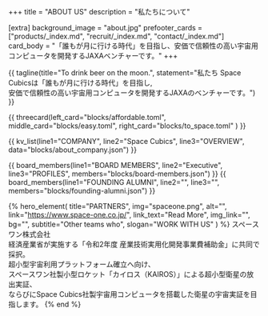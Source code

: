 +++
title = "ABOUT US"
description = "私たちについて"

[extra]
background_image = "about.jpg"
prefooter_cards = ["products/_index.md", "recruit/_index.md", "contact/_index.md"]
card_body = "「誰もが月に行ける時代」を目指し、安価で信頼性の高い宇宙用コンピュータを開発するJAXAベンチャーです。"
+++

{{ tagline(title="To drink beer on the moon.",
           statement="私たち Space Cubicsは「誰もが月に行ける時代」を目指し,<br>安価で信頼性の高い宇宙用コンピュータを開発するJAXAのベンチャーです。")
}}

{{ threecard(left_card="blocks/affordable.toml",
	           middle_card="blocks/easy.toml",
	           right_card="blocks/to_space.toml"
) }}

{{ kv_list(line1="COMPANY", line2="Space Cubics", line3="OVERVIEW", data="blocks/about_company.json") }}

{{ board_members(line1="BOARD MEMBERS", line2="Executive", line3="PROFILES", members="blocks/board-members.json") }}
{{ board_members(line1="FOUNDING ALUMNI", line2="", line3="", members="blocks/founding-alumni.json") }}

{% hero_element(
	title="PARTNERS",
	img="spaceone.png",
	alt="",
	link="https://www.space-one.co.jp/",
	link_text="Read More",
	img_link="",
	bg="",
	subtitle="Other teams who",
	slogan="WORK WITH US"
) %}
スペースワン株式会社
<br>経済産業省が実施する「令和2年度 産業技術実用化開発事業費補助金」に共同で採択。
<br>超小型宇宙利用プラットフォーム確立へ向け、
<br>スペースワン社製小型ロケット「カイロス（KAIROS）」による超小型衛星の放出実証、
<br>ならびにSpace Cubics社製宇宙用コンピュータを搭載した衛星の宇宙実証を目指します。
{% end %}
